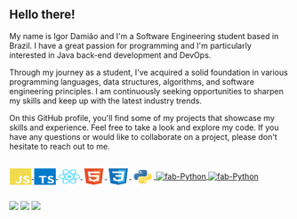 ##  Hello there!

My name is Igor Damião and I'm a Software Engineering student based in Brazil. I have a great passion for programming and I'm particularly interested in Java back-end development and DevOps.

Through my journey as a student, I've acquired a solid foundation in various programming languages, data structures, algorithms, and software engineering principles. I am continuously seeking opportunities to sharpen my skills and keep up with the latest industry trends.

On this GitHub profile, you'll find some of my projects that showcase my skills and experience. Feel free to take a look and explore my code. If you have any questions or would like to collaborate on a project, please don't hesitate to reach out to me.

<div align="center">
  <a href="https://github.com/igorkDS">
</div>
<div style="display: inline_block"><br>
  <img align="center" alt="fab-Js" height="30" width="40" src="https://raw.githubusercontent.com/devicons/devicon/master/icons/javascript/javascript-plain.svg">
  <img align="center" alt="fab-Ts" height="30" width="40" src="https://raw.githubusercontent.com/devicons/devicon/master/icons/typescript/typescript-plain.svg">
  <img align="center" alt="fab-React" height="30" width="40" src="https://raw.githubusercontent.com/devicons/devicon/master/icons/react/react-original.svg">
  <img align="center" alt="fab-HTML" height="30" width="40" src="https://raw.githubusercontent.com/devicons/devicon/master/icons/html5/html5-original.svg">
  <img align="center" alt="fab-CSS" height="30" width="40" src="https://raw.githubusercontent.com/devicons/devicon/master/icons/css3/css3-original.svg">
  <img align="center" alt="fab-Python" height="30" width="40" src="https://raw.githubusercontent.com/devicons/devicon/master/icons/python/python-original.svg">
  <img align="center" alt="fab-Python" height="50" width="40" src="https://cdn.jsdelivr.net/gh/devicons/devicon/icons/java/java-original-wordmark.svg">
  <img align="center" alt="fab-Python" height="35" width="40" src="https://cdn.jsdelivr.net/gh/devicons/devicon/icons/cplusplus/cplusplus-original.svg">
          
</div>

  ##

<div>
 <a href="https://discord.gg/D9Eh7x3j" target="_blank"><img src="https://img.shields.io/badge/Discord-7289DA?style=for-the-badge&logo=discord&logoColor=white" target="_blank"></a> 
  <a href = "mailto:igor.ds20programmer@gmail.com"><img src="https://img.shields.io/badge/-Gmail-%23333?style=for-the-badge&logo=gmail&logoColor=white" target="_blank"></a>
  <a href="" target="_blank"><img src="https://img.shields.io/badge/-LinkedIn-%230077B5?style=for-the-badge&logo=linkedin&logoColor=white" target="_blank"></a>
  </div>
